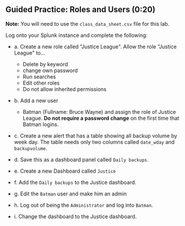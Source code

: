 ## Guided Practice: Roles and Users (0:20)

**Note:**
You will need to use the `class_data_sheet.csv` file for this lab. 

Log onto your Splunk instance and complete the following:

- a. Create a new role called "Justice League". Allow the role "Justice League" to...
	- Delete by keyword
	- change own password
	- Run searches
	- Edit other roles
	- Do not allow inherited permissions

- b. Add a new user
	- Batman (Fullname: Bruce Wayne) and assign the role of Justice League. **Do not require a password change** on the first time that Batman logins. 

- c. Create a new alert that has a table showing all backup volume by week day. The table needs only two columns called `date_wday` and `backupvolume`. 

- d. Save this as a dashboard panel called `Daily backups`. 

- e. Create a new Dashboard called `Justice` 

- f. Add the `Daily backups` to the Justice dashboard.

- g. Edit the `Batman` user and make him an admin

- h. Log out of being the `Administrator` and log into `Batman`.

- i. Change the dashboard to the Justice dashboard. 
